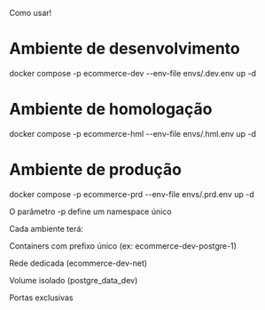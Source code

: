 Como usar!

# Ambiente de desenvolvimento
docker compose -p ecommerce-dev --env-file envs/.dev.env up -d

# Ambiente de homologação
docker compose -p ecommerce-hml --env-file envs/.hml.env up -d

# Ambiente de produção
docker compose -p ecommerce-prd --env-file envs/.prd.env up -d



O parâmetro -p define um namespace único

Cada ambiente terá:

Containers com prefixo único (ex: ecommerce-dev-postgre-1)

Rede dedicada (ecommerce-dev-net)

Volume isolado (postgre_data_dev)

Portas exclusivas